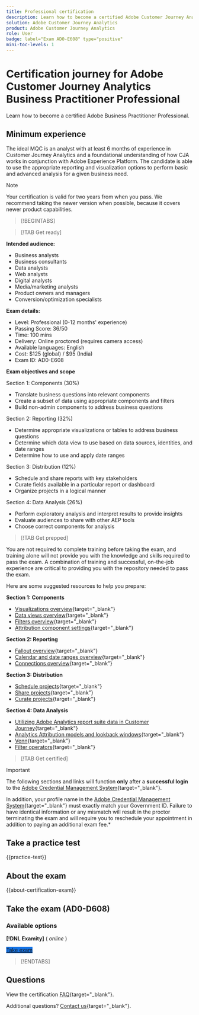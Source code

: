 ```yaml
---
title: Professional certification
description: Learn how to become a certified Adobe Customer Journey Analytics Business Practitioner Professional.
solution: Adobe Customer Journey Analytics
product: Adobe Customer Journey Analytics
role: User
badge: label="Exam AD0-E608" type="positive"
mini-toc-levels: 1
---
```

# Certification journey for Adobe Customer Journey Analytics Business Practitioner Professional

Learn how to become a certified Adobe Business Practitioner Professional.

## Minimum experience

The ideal MQC is an analyst with at least 6 months of experience in Customer Journey Analytics and a foundational understanding of how CJA works in conjunction with Adobe Experience Platform. The candidate is able to use the appropriate reporting and visualization options to perform basic and advanced analysis for a given business need.

>[!NOTE]
>
>Your certification is valid for two years from when you pass. We recommend taking the newer version when possible, because it covers newer product capabilities.

>[!BEGINTABS]

>[!TAB Get ready]

**Intended audience:**

* Business analysts
* Business consultants
* Data analysts
* Web analysts
* Digital analysts
* Media/marketing analysts
* Product owners and managers
* Conversion/optimization specialists

**Exam details:**

* Level: Professional (0-12 months' experience)
* Passing Score: 36/50
* Time: 100 mins
* Delivery: Online proctored (requires camera access)
* Available languages: English
* Cost: $125 (global) / $95 (India)
* Exam ID: AD0-E608

**Exam objectives and scope**

Section 1: Components (30%)

* Translate business questions into relevant components
* Create a subset of data using appropriate components and filters
* Build non-admin components to address business questions

Section 2: Reporting (32%)

* Determine appropriate visualizations or tables to address business questions
* Determine which data view to use based on data sources, identities, and date ranges
* Determine how to use and apply date ranges

Section 3: Distribution (12%)

* Schedule and share reports with key stakeholders
* Curate fields available in a particular report or dashboard
* Organize projects in a logical manner

Section 4: Data Analysis (26%)

* Perform exploratory analysis and interpret results to provide insights
* Evaluate audiences to share with other AEP tools
* Choose correct components for analysis

>[!TAB Get prepped]

You are not required to complete training before taking the exam, and training alone will not provide you with the knowledge and skills required to pass the exam. A combination of training and successful, on-the-job experience are critical to providing you with the repository needed to pass the exam.

Here are some suggested resources to help you prepare:

**Section 1: Components**

* [Visualizations overview](https://experienceleague.adobe.com/docs/analytics-platform/using/cja-workspace/visualizations/freeform-analysis-visualizations.html){target="_blank"}
* [Data views overview](https://experienceleague.adobe.com/docs/analytics-platform/using/cja-dataviews/data-views.html){target="_blank"}
* [Filters overview](https://experienceleague.adobe.com/docs/analytics-platform/using/cja-components/cja-filters/filters-overview.html){target="_blank"}
* [Attribution component settings](https://experienceleague.adobe.com/docs/analytics-platform/using/cja-dataviews/component-settings/attribution.html){target="_blank"}

**Section 2: Reporting**

* [Fallout overview](https://experienceleague.adobe.com/docs/analytics-platform/using/cja-workspace/visualizations/fallout/fallout-flow.html){target="_blank"}
* [Calendar and date ranges overview](https://experienceleague.adobe.com/docs/analytics-platform/using/cja-components/cja-date-ranges/calendar.html){target="_blank"}
* [Connections overview](https://experienceleague.adobe.com/docs/analytics-platform/using/cja-connections/overview.html){target="_blank"}

**Section 3: Distribution**

* [Schedule projects](https://experienceleague.adobe.com/docs/analytics-platform/using/cja-workspace/curate-share/t-schedule-report.html){target="_blank"}
* [Share projects](https://experienceleague.adobe.com/docs/analytics-platform/using/cja-workspace/curate-share/share-projects.html){target="_blank"}
* [Curate projects](https://experienceleague.adobe.com/docs/analytics-platform/using/cja-workspace/curate-share/curate.html){target="_blank"}

**Section 4: Data Analysis**

* [Utilizing Adobe Analytics report suite data in Customer Journey](https://experienceleague.adobe.com/docs/analytics-platform/using/compare-aa-cja/cja-aa-comparison/aa-data-in-cja.html){target="_blank"}
* [Analytics Attribution models and lookback windows](https://experienceleague.adobe.com/docs/analytics/analyze/analysis-workspace/attribution/models.html?lang=en%22%3ehttps://experienceleague.adobe.com/docs/analytics/analyze/analysis-workspace/attribution/models.html){target="_blank"}
* [Venn](https://experienceleague.adobe.com/docs/analytics/analyze/analysis-workspace/visualizations/venn.html){target="_blank"}
* [Filter operators](https://experienceleague.adobe.com/docs/analytics-platform/using/cja-components/cja-filters/operators.html){target="_blank"}

>[!TAB Get certified]

>[!IMPORTANT]
>
>The following sections and links will function **only**  after a **successful login** to the [Adobe Credential Management System](https://www.certmetrics.com/adobe){target="_blank"}. 
>
>In addition, your profile name in the [Adobe Credential Management System](https://www.certmetrics.com/adobe){target="_blank"} must exactly match your Government ID. Failure to have identical information or any mismatch will result in the proctor terminating the exam and will require you to reschedule your appointment in addition to paying an additional exam fee.*


## Take a practice test

{{practice-test}}

## About the exam

{{about-certification-exam}}

## Take the exam (AD0-D608)

### Available options

**[!DNL Examity]** ( *online* )

<a href="https://www.certmetrics.com/adobe/candidate/examity_sso.aspx?eid=AD0-D608" target="_blank" class="spectrum-Button spectrum-Button--fill spectrum-Button--accent spectrum-Button--sizeM is-margin-bottom-big-big at-element-click-tracking" style="background-color:#1473E6">
                    
 <span class="spectrum-Button-label has-no-wrap">
   Take exam
</span>
</a>

>[!ENDTABS]

## Questions

View the certification [FAQ](https://experienceleague.adobe.com/docs/certification/certification/faq.html){target="_blank"}.

Additional questions? [Contact us](mailto:certif@adobe.com){target="_blank"}.

